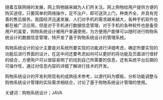 随着互联网络的发展，网上购物越来越为人们所关注。网上购物给用户提供方便的购买途径，只要简单的网络操作，足不出户，即可送货上门，种类齐全，并具有完善的售后服务。我国经济迅速发展，人们对手机的需求越来越大，各种手机软件也都在被广泛应用，但是对于手机进行数据信息管理，对于手机的各种软件也是备受用户的喜爱，购物系统设计被用户普遍使用，为方便用户能够可以随时进行购物系统设计的数据信息管理，特开发了基于购物系统设计的管理系统。

购物系统设计的设计主要是对系统所要实现的功能进行详细考虑，确定所要实现的功能后进行界面的设计，在这中间还要考虑如何可以更好的将功能及页面进行很好的结合，方便用户可以很容易明了的找到自己所需要的信息，还有系统平台后期的可操作性，通过对信息内容的详细了解进行技术的开发。

购物系统设计的开发利用现有的成熟技术参考，以源代码为模板，分析功能调整与购物系统设计管理的实际需求相结合，讨论了基于购物系统设计管理的使用。

关键词：购物系统设计；JAVA
